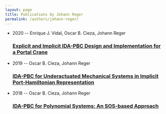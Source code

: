 ```yaml
---
layout: page
title: Publications by Johann Reger
permalink: /authors/johann-reger/
---
```


<ul class="post-list">
<li><span class='post-meta'>2020 -- Enrique J. Vidal, Oscar B. Cieza, Johann Reger</span><h3><a class='post-link' href='../../explicit-and-implicit-ida-pbc-design-and-implementation-for-a-portal-crane'>Explicit and Implicit IDA-PBC Design and Implementation for a Portal Crane</a></h3></li>
<li><span class='post-meta'>2019 -- Oscar B. Cieza, Johann Reger</span><h3><a class='post-link' href='../../ida-pbc-for-underactuated-mechanical-systems-in-implicit-port-hamiltonian-representation'>IDA-PBC for Underactuated Mechanical Systems in Implicit Port-Hamiltonian Representation</a></h3></li>
<li><span class='post-meta'>2018 -- Oscar B. Cieza, Johann Reger</span><h3><a class='post-link' href='../../ida-pbc-for-polynomial-systems-an-sos-based-approach'>IDA-PBC for Polynomial Systems: An SOS-based Approach</a></h3></li>

</ul>
